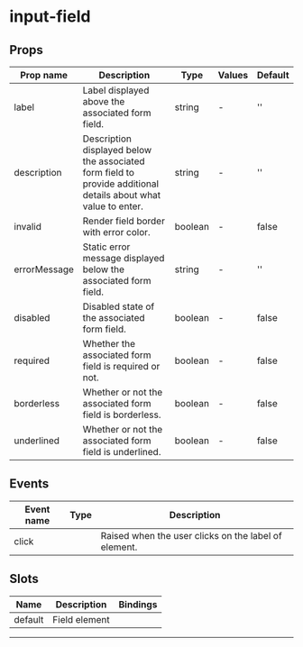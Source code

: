 # input-field

## Props

| Prop name    | Description                                                                                                    | Type    | Values | Default |
| ------------ | -------------------------------------------------------------------------------------------------------------- | ------- | ------ | ------- |
| label        | Label displayed above the associated form field.                                                               | string  | -      | ''      |
| description  | Description displayed below the associated form field to provide additional details about what value to enter. | string  | -      | ''      |
| invalid      | Render field border with error color.                                                                          | boolean | -      | false   |
| errorMessage | Static error message displayed below the associated form field.                                                | string  | -      | ''      |
| disabled     | Disabled state of the associated form field.                                                                   | boolean | -      | false   |
| required     | Whether the associated form field is required or not.                                                          | boolean | -      | false   |
| borderless   | Whether or not the associated form field is borderless.                                                        | boolean | -      | false   |
| underlined   | Whether or not the associated form field is underlined.                                                        | boolean | -      | false   |

## Events

| Event name | Type | Description                                          |
| ---------- | ---- | ---------------------------------------------------- |
| click      |      | Raised when the user clicks on the label of element. |

## Slots

| Name    | Description   | Bindings |
| ------- | ------------- | -------- |
| default | Field element |          |

---
